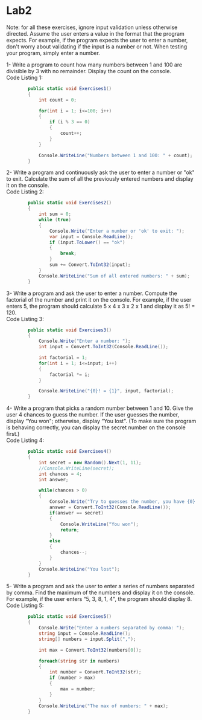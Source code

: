 # Lab2
Note: for all these exercises, ignore input validation unless otherwise directed.
Assume the user enters a value in the format that the program expects.
For example, if the program expects the user to enter a number, don't worry about validating if the input is a number or not. 
When testing your program, simply enter a number.        

1- Write a program to count how many numbers between 1 and 100 are divisible by 3 with no remainder.
Display the count on the console.  
Code Listing 1:
```cs
        public static void Exercises1()
        {
            int count = 0;

            for(int i = 1; i<=100; i++)
            {
                if (i % 3 == 0)
                {
                    count++;
                }
            }

            Console.WriteLine("Numbers between 1 and 100: " + count);
        }
```

2- Write a program and continuously ask the user to enter a number or "ok" to exit. 
Calculate the sum of all the previously entered numbers and display it on the console.  
Code Listing 2:
```cs
        public static void Exercises2()
        {
            int sum = 0;
            while (true)
            {
                Console.Write("Enter a number or 'ok' to exit: ");
                var input = Console.ReadLine();
                if (input.ToLower() == "ok")
                {
                    break;
                }
                sum += Convert.ToInt32(input);
            }
            Console.WriteLine("Sum of all entered numbers: " + sum);
        }
```

3- Write a program and ask the user to enter a number.
Compute the factorial of the number and print it on the console.
For example, if the user enters 5, the program should calculate 5 x 4 x 3 x 2 x 1 and display it as 5! = 120.  
Code Listing 3:
```cs
        public static void Exercises3()
        {
            Console.Write("Enter a number: ");
            int input = Convert.ToInt32(Console.ReadLine());

            int factorial = 1;
            for(int i = 1; i<=input; i++)
            {
                factorial *= i;
            }

            Console.WriteLine("{0}! = {1}", input, factorial);
        }
```

4- Write a program that picks a random number between 1 and 10. 
Give the user 4 chances to guess the number.
If the user guesses the number, display “You won"; otherwise, display “You lost". 
(To make sure the program is behaving correctly, you can display the secret number on the console first.)  
Code Listing 4:
```cs
        public static void Exercises4()
        {
            int secret = new Random().Next(1, 11);
            //Console.WriteLine(secret);
            int chances = 4;
            int answer;

            while(chances > 0)
            {
                Console.Write("Try to guesses the number, you have {0} chances: ", chances);
                answer = Convert.ToInt32(Console.ReadLine());
                if(answer == secret)
                {
                    Console.WriteLine("You won");
                    return;
                }
                else
                {
                    chances--;
                }
            }
            Console.WriteLine("You lost");
        }
```

5- Write a program and ask the user to enter a series of numbers separated by comma.
Find the maximum of the numbers and display it on the console.
For example, if the user enters “5, 3, 8, 1, 4", the program should display 8.  
Code Listing 5:
```cs
        public static void Exercises5()
        {
            Console.Write("Enter a numbers separated by comma: ");
            string input = Console.ReadLine();
            string[] numbers = input.Split(",");

            int max = Convert.ToInt32(numbers[0]);

            foreach(string str in numbers)
            {
                int number = Convert.ToInt32(str);
                if (number > max)
                {
                    max = number;
                }
            }
            Console.WriteLine("The max of numbers: " + max);
        }
```
